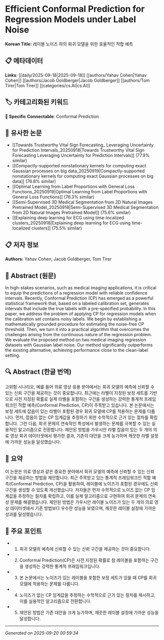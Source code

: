 # Efficient Conformal Prediction for Regression Models under Label Noise

**Korean Title:** 레이블 노이즈 하의 회귀 모델을 위한 효율적인 적합 예측

## 📋 메타데이터

**Links**: [[daily/2025-09-18|2025-09-18]] [[authors/Yahav Cohen|Yahav Cohen]] [[authors/Jacob Goldberger|Jacob Goldberger]] [[authors/Tom Tirer|Tom Tirer]] [[categories/cs.AI|cs.AI]]

## 🏷️ 카테고리화된 키워드
**🔗 Specific Connectable**: Conformal Prediction

## 🔗 유사한 논문
- [[Towards Trustworthy Vital Sign Forecasting_ Leveraging Uncertainty for Prediction Intervals_20250918|Towards Trustworthy Vital Sign Forecasting Leveraging Uncertainty for Prediction Intervals]] (77.9% similar)
- [[Compactly-supported nonstationary kernels for computing exact Gaussian processes on big data_20250919|Compactly-supported nonstationary kernels for computing exact Gaussian processes on big data]] (76.8% similar)
- [[Optimal Learning from Label Proportions with General Loss Functions_20250919|Optimal Learning from Label Proportions with General Loss Functions]] (76.3% similar)
- [[Semi-Supervised 3D Medical Segmentation from 2D Natural Images Pretrained Model_20250918|Semi-Supervised 3D Medical Segmentation from 2D Natural Images Pretrained Model]] (75.6% similar)
- [[Explaining deep learning for ECG using time-localized clusters_20250918|Explaining deep learning for ECG using time-localized clusters]] (75.5% similar)

## 📋 저자 정보

**Authors:** Yahav Cohen, Jacob Goldberger, Tom Tirer

## 📄 Abstract (원문)

In high-stakes scenarios, such as medical imaging applications, it is
critical to equip the predictions of a regression model with reliable
confidence intervals. Recently, Conformal Prediction (CP) has emerged as a
powerful statistical framework that, based on a labeled calibration set,
generates intervals that include the true labels with a pre-specified
probability. In this paper, we address the problem of applying CP for
regression models when the calibration set contains noisy labels. We begin by
establishing a mathematically grounded procedure for estimating the noise-free
CP threshold. Then, we turn it into a practical algorithm that overcomes the
challenges arising from the continuous nature of the regression problem. We
evaluate the proposed method on two medical imaging regression datasets with
Gaussian label noise. Our method significantly outperforms the existing
alternative, achieving performance close to the clean-label setting.

## 🔍 Abstract (한글 번역)

고위험 시나리오, 예를 들어 의료 영상 응용 분야에서는 회귀 모델의 예측에 신뢰할 수 있는 신뢰 구간을 제공하는 것이 중요합니다. 최근에는 라벨이 지정된 보정 세트를 기반으로 사전 지정된 확률로 실제 라벨을 포함하는 구간을 생성하는 강력한 통계적 프레임워크인 적합 예측(Conformal Prediction, CP)이 주목받고 있습니다. 본 논문에서는 보정 세트에 잡음이 있는 라벨이 포함된 경우 회귀 모델에 CP를 적용하는 문제를 다룹니다. 먼저, 잡음이 없는 CP 임계값을 추정하기 위한 수학적으로 근거 있는 절차를 확립합니다. 그런 다음, 회귀 문제의 연속적인 특성에서 발생하는 문제를 극복할 수 있는 실용적인 알고리즘으로 전환합니다. 제안된 방법을 가우시안 라벨 잡음이 있는 두 개의 의료 영상 회귀 데이터셋에서 평가한 결과, 기존의 대안을 크게 능가하며 깨끗한 라벨 설정에 가까운 성능을 달성했습니다.

## 📝 요약

이 논문은 의료 영상과 같은 중요한 분야에서 회귀 모델의 예측에 신뢰할 수 있는 신뢰 구간을 제공하는 방법을 제안합니다. 최근 주목받고 있는 통계적 프레임워크인 적합 예측(Conformal Prediction, CP)을 활용하여, 레이블에 노이즈가 포함된 경우에도 신뢰 구간을 생성할 수 있도록 개선했습니다. 저자들은 먼저 수학적으로 노이즈 없는 CP 임계값을 추정하는 절차를 확립하고, 이를 실제 알고리즘으로 구현하여 회귀 문제의 연속성 문제를 해결했습니다. 제안된 방법은 가우시안 레이블 노이즈가 있는 두 개의 의료 영상 데이터셋에서 기존 방법보다 우수한 성능을 보였으며, 깨끗한 레이블 설정에 가까운 성과를 달성했습니다.

## 🎯 주요 포인트

- 1. 회귀 모델의 예측에 신뢰할 수 있는 신뢰 구간을 제공하는 것이 중요합니다.

- 2. Conformal Prediction(CP)은 사전 지정된 확률로 참 레이블을 포함하는 구간을 생성하는 강력한 통계적 프레임워크입니다.

- 3. 본 논문에서는 노이즈가 있는 레이블을 포함한 보정 세트가 있을 때 CP를 회귀 모델에 적용하는 문제를 다룹니다.

- 4. 노이즈가 없는 CP 임계값을 추정하는 수학적으로 근거 있는 절차를 제시하고, 이를 실용적인 알고리즘으로 전환합니다.

- 5. 제안된 방법은 기존 대안을 크게 능가하며, 깨끗한 레이블 설정에 가까운 성능을 달성합니다.

---

*Generated on 2025-09-20 00:59:34*